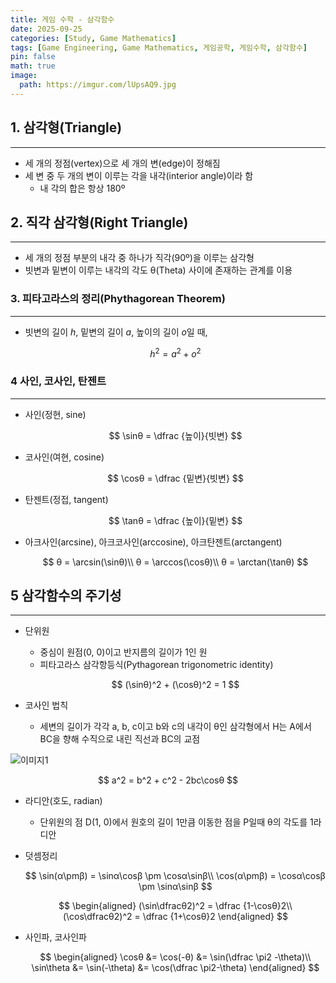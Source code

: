 ```yaml
---
title: 게임 수학 - 삼각함수
date: 2025-09-25
categories: [Study, Game Mathematics]
tags: [Game Engineering, Game Mathematics, 게임공학, 게임수학, 삼각함수]
pin: false
math: true
image:
  path: https://imgur.com/lUpsAQ9.jpg
---
```


## 1. 삼각형(Triangle)

---

- 세 개의 정점(vertex)으로 세 개의 변(edge)이 정해짐
- 세 변 중 두 개의 변이 이루는 각을 내각(interior angle)이라 함
  - 내 각의 합은 항상 180º

## 2. 직각 삼각형(Right Triangle)

---

- 세 개의 정점 부분의 내각 중 하나가 직각(90º)을 이루는 삼각형
- 빗변과 밑변이 이루는 내각의 각도 θ(Theta) 사이에 존재하는 관계를 이용

### 3. 피타고라스의 정리(Phythagorean Theorem)

---

- 빗변의 길이 *h*, 밑변의 길이 *a*, 높이의 길이 *o*일 때,
  
  $$
  h^2 = a^2 + o^2
  $$
  
### 4 사인, 코사인, 탄젠트

---

- 사인(정현, sine)
  
  $$
  \sinθ = \dfrac {높이}{빗변}
  $$
  
- 코사인(여현, cosine)
  
  $$
  \cosθ = \dfrac {밑변}{빗변}
  $$
  
- 탄젠트(정접, tangent)
  
  $$
  \tanθ = \dfrac {높이}{밑변}
  $$
  
- 아크사인(arcsine), 아크코사인(arccosine), 아크탄젠트(arctangent)
  
  $$
  θ = \arcsin(\sinθ)\\
  θ = \arccos(\cosθ)\\
  θ = \arctan(\tanθ)
  $$

## 5 삼각함수의 주기성

---

- 단위원
  - 중심이 원점(0, 0)이고 반지름의 길이가 1인 원
  - 피타고라스 삼각항등식(Pythagorean trigonometric identity)
  
  $$
  (\sinθ)^2 + (\cosθ)^2 = 1
  $$
  
- 코사인 법칙
  - 세변의 길이가 각각 a, b, c이고 b와 c의 내각이 θ인 삼각형에서 H는 A에서 BC을 향해 수직으로 내린 직선과 BC의 교점  
  
![이미지1](https://imgur.com/BIBKrzp.png)
  
  $$
  a^2 = b^2 + c^2 - 2bc\cosθ
  $$
  
- 라디안(호도, radian)
  - 단위원의 점 D(1, 0)에서 원호의 길이 1만큼 이동한 점을 P일때 θ의 각도를 1라디안
  
- 덧셈정리
  
  $$
  \sin(α\pmβ) = \sinα\cosβ \pm \cosα\sinβ\\
  \cos(α\pmβ) = \cosα\cosβ \pm \sinα\sinβ
  $$
  
  $$
  \begin{aligned}
  (\sin\dfracθ2)^2 = \dfrac {1-\cosθ}2\\
  (\cos\dfracθ2)^2 = \dfrac {1+\cosθ}2
  \end{aligned}
  $$
  
- 사인파, 코사인파
  
  $$
  \begin{aligned}
  \cosθ &= \cos(-θ) &= \sin(\dfrac \pi2 -\theta)\\
  \sin\theta &= \sin(-\theta) &= \cos(\dfrac \pi2-\theta)
  \end{aligned}
  $$
